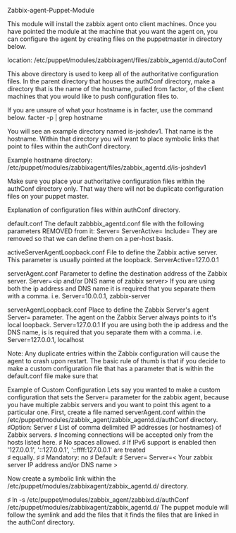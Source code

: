 Zabbix-agent-Puppet-Module

This module will install the zabbix agent onto client machines. 
Once you have pointed the module at the machine that you want the agent on, you can configure the agent by creating files on the puppetmaster in directory below.

location: /etc/puppet/modules/zabbixagent/files/zabbix_agentd.d/autoConf

This above directory is used to keep all of the authoritative configuration files. In the parent directory that houses the authConf directory, make a directory that is the name of the hostname, pulled from factor, of the client machines that you would like to push configuration files to.

If you are unsure of what your hostname is in facter, use the command below.
facter -p | grep hostname

You will see an example directory named is-joshdev1. That name is the hostname. Within that directory you will want to place symbolic links that point to files within the authConf directory.

Example hostname directory:
/etc/puppet/modules/zabbixagent/files/zabbix_agentd.d/is-joshdev1

Make sure you place your authoritative configuration files within the authConf directory only. That way there will not be duplicate configuration files on your puppet master.

Explanation of configuration files within authConf directory.

default.conf
The default zabbbix_agentd.conf file with the following parameters REMOVED from it:
      Server=
      ServerActive=
      Include=
They are removed so that we can define them on a per-host basis.

activeServerAgentLoopback.conf
File to define the Zabbix active server. This parameter is usually pointed at the loopback. 
      ServerActive=127.0.0.1

serverAgent.conf
Parameter to define the destination address of the Zabbix server.
      Server=<ip and/or DNS name of zabbix server>
If you are using both the ip address and DNS name it is required that you separate them 			with a comma. i.e. Server=10.0.0.1, zabbix-server

serverAgentLoopback.conf
Place to define the Zabbix Server's agent Server= parameter. The agent on the Zabbix Server always points to it's local loopback. 
      Server=127.0.0.1
If you are using both the ip address and the DNS name, is is required that you separate 			them with a comma. i.e. Server=127.0.0.1, localhost

Note: Any duplicate entries within the Zabbix configuration will cause the agent to crash upon restart. 
The basic rule of thumb is that if you decide to make a custom configuration file that has a parameter that is within the default.conf file make sure that 

Example of Custom Configuration
Lets say you wanted to make a custom configuration that sets the Server= parameter for the zabbix agent, because you have multiple zabbix servers and you want to point this agent to a particular one. First, create a file named serverAgent.conf within the /etc/puppet/modules/zabbix_agent/zabbix_agentd.d/authConf directory.
♯Option: Server
♯	List of comma delimited IP addresses (or hostnames) of Zabbix servers.
♯	Incoming connections will be accepted only from the hosts listed here.
♯	No spaces allowed.
♯	If IPv6 support is enabled then '127.0.0.1', '::127.0.0.1', '::ffff:127.0.0.1' are treated 	
♯ 	equally.
♯
♯ Mandatory: no
♯ Default:
♯ Server=
Server=< Your zabbix server IP address and/or DNS name >

Now create a symbolic link within the /etc/puppet/modules/zabbixagent/zabbix_agentd.d/<hostname> directory.

♯ ln -s /etc/puppet/modules/zabbix_agent/zabbixd.d/authConf /etc/puppet/modules/zabbixagent/zabbix_agentd.d/<hostname>
The puppet module will follow the symlink and add the files that it finds the files that are linked in the authConf directory.
